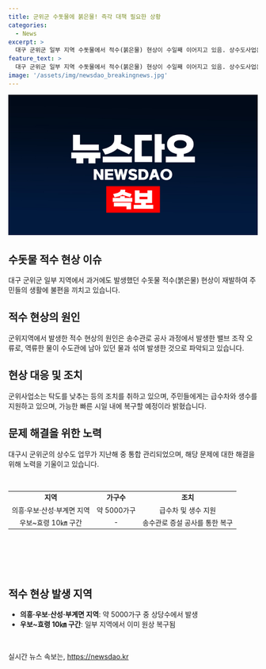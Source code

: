 ```yaml
---
title: 군위군 수돗물에 붉은물! 즉각 대책 필요한 상황
categories:
  - News
excerpt: >
  대구 군위군 일부 지역 수돗물에서 적수(붉은물) 현상이 수일째 이어지고 있음. 상수도사업본부는 조치를 취하고 있지만 문제는 여전히 해결되지 않았으며, 주민들은 생활불편을 겪고 있음. 이에 사업소는 급수차와 생수를 지원하고 있으며, 해당 문제는 지난 해에도 발생한 바 있음. 증설 공사로 발생한 것으로 밝혀졌고, 복구 작업이 진행 중이라고 함.
feature_text: >
  대구 군위군 일부 지역 수돗물에서 적수(붉은물) 현상이 수일째 이어지고 있음. 상수도사업본부는 조치를 취하고 있지만 문제는 여전히 해결되지 않았으며, 주민들은 생활불편을 겪고 있음. 이에 사업소는 급수차와 생수를 지원하고 있으며, 해당 문제는 지난 해에도 발생한 바 있음. 증설 공사로 발생한 것으로 밝혀졌고, 복구 작업이 진행 중이라고 함.
image: '/assets/img/newsdao_breakingnews.jpg'
---
```


<p><img src="/assets/img/newsdao_breakingnews.jpg" alt="ontimetimes 속보" /></p>

<h2 data-ke-size="size26">수돗물 적수 현상 이슈</h2>

<p data-ke-size="size16">대구 군위군 일부 지역에서 과거에도 발생했던 수돗물 적수(붉은물) 현상이 재발하여 주민들의 생활에 불편을 끼치고 있습니다.</p>

<h2 data-ke-size="size24">적수 현상의 원인</h2>

<p data-ke-size="size16">군위지역에서 발생한 적수 현상의 원인은 송수관로 공사 과정에서 발생한 밸브 조작 오류로, 역류한 물이 수도관에 남아 있던 물과 섞여 발생한 것으로 파악되고 있습니다.</p>

<h2 data-ke-size="size24">현상 대응 및 조치</h2>

<p data-ke-size="size16">군위사업소는 탁도를 낮추는 등의 조치를 취하고 있으며, 주민들에게는 급수차와 생수를 지원하고 있으며, 가능한 빠른 시일 내에 복구할 예정이라 밝혔습니다.</p>

<h2 data-ke-size="size24">문제 해결을 위한 노력</h2>

<p data-ke-size="size16">대구시 군위군의 상수도 업무가 지난해 중 통합 관리되었으며, 해당 문제에 대한 해결을 위해 노력을 기울이고 있습니다.</p>

<p data-ke-size="size16">&nbsp;</p>

<table style="width: 700px; height: 131px;">
<tbody>
<tr>
<td style="text-align: center; height: 17px;"><b>지역</b></td>
<td style="text-align: center; height: 17px;"><b>가구수</b></td>
<td style="text-align: center; height: 17px;"><b>조치</b></td>
</tr>
<tr>
<td style="text-align: center; height: 17px;">의흥·우보·산성·부계면 지역</td>
<td style="text-align: center; height: 17px;">약 5000가구</td>
<td style="text-align: center; height: 17px;">급수차 및 생수 지원</td>
</tr>
<tr>
<td style="text-align: center; height: 17px;">우보~효령 10㎞ 구간</td>
<td style="text-align: center; height: 17px;">-</td>
<td style="text-align: center; height: 17px;">송수관로 증설 공사를 통한 복구</td>
</tr>
</tbody>
</table>

<p data-ke-size="size16">&nbsp;</p>

<h2 data-ke-size="size24">적수 현상 발생 지역</h2>

<ul>
<li><b>의흥·우보·산성·부계면 지역</b>: 약 5000가구 중 상당수에서 발생</li>
<li><b>우보~효령 10㎞ 구간</b>: 일부 지역에서 이미 원상 복구됨</li>
</ul>

<p data-ke-size="size16">&nbsp;</p>
실시간 뉴스 속보는, <a href="https://newsdao.kr" rel="dofollow">https://newsdao.kr</a>


